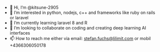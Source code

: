 - 👋 Hi, I’m @kitsune-2905
- 👀 I’m interested in python, nodejs, c++ and frameworks like ruby on rails or laravel 
- 🌱 I’m currently learning laravel 8 and R
- 💞️ I’m looking to collaborate on coding and creating deep learning AI interfaces
- 📫 How to reach me either via email: stefan.fuchs@lilimit.com or mobil +4366306050178

<!---
kitsune-2905/kitsune-2905 is a ✨ special ✨ repository because its `README.md` (this file) appears on your GitHub profile.
You can click the Preview link to take a look at your changes.
--->
